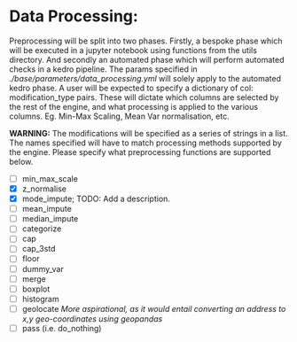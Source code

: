 # Data Processing:

Preprocessing will be split into two phases.
Firstly, a bespoke phase which will be executed in a jupyter notebook
using functions from the utils directory. And secondly an
automated phase which will perform automated checks
in a kedro pipeline. The params specified in
*./base/parameters/data_processing.yml*
will solely apply to the automated kedro phase.
A user will be expected to specify a dictionary of
col: modification_type pairs. These will dictate which
columns are selected by the rest of the engine, and what
processing is applied to the various columns. Eg. Min-Max Scaling,
Mean Var normalisation, etc.

**WARNING:** The modifications will be specified as a series of
strings in a list. The names specified will have to match
processing methods supported by the engine. Please specify what 
preprocessing functions are supported below.

- [ ] min\_max_scale
- [X] z_normalise
- [X] mode\_impute; TODO: Add a description.
- [ ] mean\_impute
- [ ] median\_impute
- [ ] categorize
- [ ] cap
- [ ] cap\_3std
- [ ] floor
- [ ] dummy_var
- [ ] merge
- [ ] boxplot
- [ ] histogram
- [ ] geolocate *More aspirational, as it would entail converting 
an address to x,y geo-coordinates using geopandas*
- [ ] pass (i.e. do\_nothing) 
